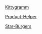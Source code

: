 [Kittygramm](https://docs.google.com/document/d/1SfbYLPztvGpyjjaZ95G-zWbA4c3wNy6RUNgAms-t8ec/edit?usp=sharing)

[Product-Helper](https://docs.google.com/document/d/1DxG0F36MRaFUYmfBYl9nXRmmUf7Iqo-Smz-D9rVQY-g/edit?usp=sharing)

[Star-Burgers](https://docs.google.com/document/d/1F4lgwlUXgVBWyvkETnTJya1rcEBkmVdtkO3_408Ye1w/edit?usp=sharing)
